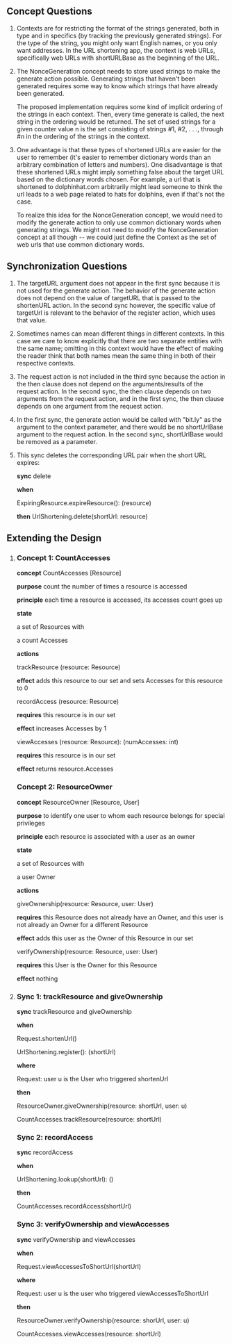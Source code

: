 ## Concept Questions

1. Contexts are for restricting the format of the strings generated, both in type and in specifics (by tracking the previously generated strings). For the type of the string, you might only want English names, or you only want addresses. In the URL shortening app, the context is web URLs, specifically web URLs with shortURLBase as the beginning of the URL.

2. The NonceGeneration concept needs to store used strings to make the generate action possible. Generating strings that haven't been generated requires some way to know which strings that have already been generated.

   The proposed implementation requires some kind of implicit ordering of the strings in each context. Then, every time generate is called, the next string in the ordering would be returned. The set of used strings for a given counter value n is the set consisting of strings #1, #2, . . ., through #n in the ordering of the strings in the context.

3. One advantage is that these types of shortened URLs are easier for the user to remember (it's easier to remember dictionary words than an arbitrary combination of letters and numbers). One disadvantage is that these shortened URLs might imply something false about the target URL based on the dictionary words chosen. For example, a url that is shortened to dolphinhat.com arbitrarily might lead someone to think the url leads to a web page related to hats for dolphins, even if that's not the case.

   To realize this idea for the NonceGeneration concept, we would need to modify the generate action to only use common dictionary words when generating strings. We might not need to modify the NonceGeneration concept at all though -- we could just define the Context as the set of web urls that use common dictionary words.

## Synchronization Questions

1. The targetURL argument does not appear in the first sync because it is not used for the generate action. The behavior of the generate action does not depend on the value of targetURL that is passed to the shortenURL action. In the second sync however, the specific value of targetUrl is relevant to the behavior of the register action, which uses that value.

2. Sometimes names can mean different things in different contexts. In this case we care to know explicitly that there are two separate entities with the same name; omitting in this context would have the effect of making the reader think that both names mean the same thing in both of their respective contexts.

3. The request action is not included in the third sync because the action in the then clause does not depend on the arguments/results of the request action. In the second sync, the then clause depends on two arguments from the request action, and in the first sync, the then clause depends on one argument from the request action.

4. In the first sync, the generate action would be called with "bit.ly" as the argument to the context parameter, and there would be no shortUrlBase argument to the request action. In the second sync, shortUrlBase would be removed as a parameter.

5. This sync deletes the corresponding URL pair when the short URL expires:

   **sync** delete

   **when**

   ExpiringResource.expireResource(): (resource)

   **then**
   UrlShortening.delete(shortUrl: resource)

## Extending the Design

1.  ### Concept 1: CountAccesses

    **concept** CountAccesses \[Resource\]

    **purpose** count the number of times a resource is accessed

    **principle** each time a resource is accessed, its accesses count goes up

    **state**

    a set of Resources with

    a count Accesses

    **actions**

    trackResource (resource: Resource)

    **effect** adds this resource to our set and sets Accesses for this resource to 0

    recordAccess (resource: Resource)

    **requires** this resource is in our set

    **effect** increases Accesses by 1

    viewAccesses (resource: Resource): (numAccesses: int)

    **requires** this resource is in our set

    **effect** returns resource.Accesses

    ### Concept 2: ResourceOwner

    **concept** ResourceOwner \[Resource, User\]

    **purpose** to identify one user to whom each resource belongs for special privileges

    **principle** each resource is associated with a user as an owner

    **state**

    a set of Resources with

    a user Owner

    **actions**

    giveOwnership(resource: Resource, user: User)

    **requires** this Resource does not already have an Owner, and this user is not already an Owner for a different Resource

    **effect** adds this user as the Owner of this Resource in our set

    verifyOwnership(resource: Resource, user: User)

    **requires** this User is the Owner for this Resource

    **effect** nothing

2.  ### Sync 1: trackResource and giveOwnership

    **sync** trackResource and giveOwnership

    **when**

    Request.shortenUrl()

    UrlShortening.register(): (shortUrl)

    **where**

    Request: user u is the User who triggered shortenUrl

    **then**

    ResourceOwner.giveOwnership(resource: shortUrl, user: u)

    CountAccesses.trackResource(resource: shortUrl)

    ### Sync 2: recordAccess

    **sync** recordAccess

    **when**

    UrlShortening.lookup(shortUrl): ()

    **then**

    CountAccesses.recordAccess(shortUrl)

    ### Sync 3: verifyOwnership and viewAccesses

    **sync** verifyOwnership and viewAccesses

    **when**

    Request.viewAccessesToShortUrl(shortUrl)

    **where**

    Request: user u is the user who triggered viewAccessesToShortUrl

    **then**

    ResourceOwner.verifyOwnership(resource: shorUrl, user: u)

    CountAccesses.viewAccesses(resource: shortUrl)
